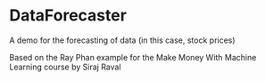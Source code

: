 # DataForecaster

A demo for the forecasting of data (in this case, stock prices) 

Based on the Ray Phan example for the Make Money With Machine Learning course by Siraj Raval
